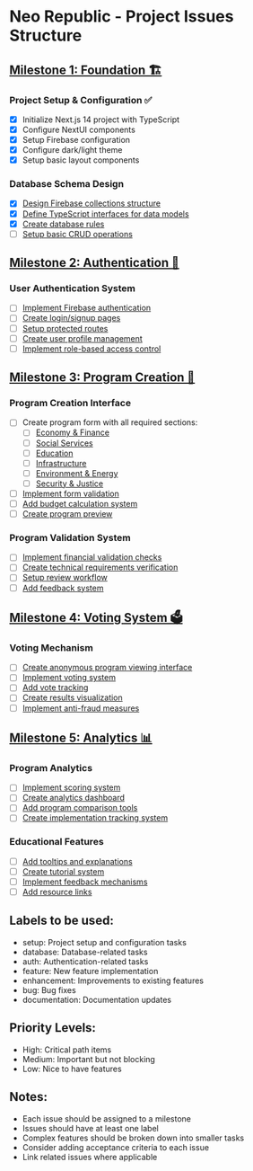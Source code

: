 # Neo Republic - Project Issues Structure

## [Milestone 1: Foundation 🏗️](https://github.com/ludorival/neo-republic/milestone/1)

### Project Setup & Configuration ✅
- [x] Initialize Next.js 14 project with TypeScript
- [x] Configure NextUI components
- [x] Setup Firebase configuration
- [x] Configure dark/light theme
- [x] Setup basic layout components

### Database Schema Design
- [x] [Design Firebase collections structure](https://github.com/ludorival/neo-republic/issues/7)
- [x] [Define TypeScript interfaces for data models](https://github.com/ludorival/neo-republic/issues/8)
- [x] [Create database rules](https://github.com/ludorival/neo-republic/issues/9)
- [ ] [Setup basic CRUD operations](https://github.com/ludorival/neo-republic/issues/10)

## [Milestone 2: Authentication 🔐](https://github.com/ludorival/neo-republic/milestone/2)

### User Authentication System
- [ ] [Implement Firebase authentication](https://github.com/ludorival/neo-republic/issues/11)
- [ ] [Create login/signup pages](https://github.com/ludorival/neo-republic/issues/12)
- [ ] [Setup protected routes](https://github.com/ludorival/neo-republic/issues/13)
- [ ] [Create user profile management](https://github.com/ludorival/neo-republic/issues/14)
- [ ] [Implement role-based access control](https://github.com/ludorival/neo-republic/issues/15)

## [Milestone 3: Program Creation 📝](https://github.com/ludorival/neo-republic/milestone/3)

### Program Creation Interface
- [ ] Create program form with all required sections:
  - [ ] [Economy & Finance](https://github.com/ludorival/neo-republic/issues/16)
  - [ ] [Social Services](https://github.com/ludorival/neo-republic/issues/17)
  - [ ] [Education](https://github.com/ludorival/neo-republic/issues/18)
  - [ ] [Infrastructure](https://github.com/ludorival/neo-republic/issues/19)
  - [ ] [Environment & Energy](https://github.com/ludorival/neo-republic/issues/20)
  - [ ] [Security & Justice](https://github.com/ludorival/neo-republic/issues/21)
- [ ] [Implement form validation](https://github.com/ludorival/neo-republic/issues/22)
- [ ] [Add budget calculation system](https://github.com/ludorival/neo-republic/issues/23)
- [ ] [Create program preview](https://github.com/ludorival/neo-republic/issues/24)

### Program Validation System
- [ ] [Implement financial validation checks](https://github.com/ludorival/neo-republic/issues/25)
- [ ] [Create technical requirements verification](https://github.com/ludorival/neo-republic/issues/26)
- [ ] [Setup review workflow](https://github.com/ludorival/neo-republic/issues/27)
- [ ] [Add feedback system](https://github.com/ludorival/neo-republic/issues/28)

## [Milestone 4: Voting System 🗳️](https://github.com/ludorival/neo-republic/milestone/4)

### Voting Mechanism
- [ ] [Create anonymous program viewing interface](https://github.com/ludorival/neo-republic/issues/29)
- [ ] [Implement voting system](https://github.com/ludorival/neo-republic/issues/30)
- [ ] [Add vote tracking](https://github.com/ludorival/neo-republic/issues/31)
- [ ] [Create results visualization](https://github.com/ludorival/neo-republic/issues/32)
- [ ] [Implement anti-fraud measures](https://github.com/ludorival/neo-republic/issues/33)

## [Milestone 5: Analytics 📊](https://github.com/ludorival/neo-republic/milestone/5)

### Program Analytics
- [ ] [Implement scoring system](https://github.com/ludorival/neo-republic/issues/34)
- [ ] [Create analytics dashboard](https://github.com/ludorival/neo-republic/issues/35)
- [ ] [Add program comparison tools](https://github.com/ludorival/neo-republic/issues/36)
- [ ] [Create implementation tracking system](https://github.com/ludorival/neo-republic/issues/37)

### Educational Features
- [ ] [Add tooltips and explanations](https://github.com/ludorival/neo-republic/issues/38)
- [ ] [Create tutorial system](https://github.com/ludorival/neo-republic/issues/39)
- [ ] [Implement feedback mechanisms](https://github.com/ludorival/neo-republic/issues/40)
- [ ] [Add resource links](https://github.com/ludorival/neo-republic/issues/41)

## Labels to be used:
- setup: Project setup and configuration tasks
- database: Database-related tasks
- auth: Authentication-related tasks
- feature: New feature implementation
- enhancement: Improvements to existing features
- bug: Bug fixes
- documentation: Documentation updates

## Priority Levels:
- High: Critical path items
- Medium: Important but not blocking
- Low: Nice to have features

## Notes:
- Each issue should be assigned to a milestone
- Issues should have at least one label
- Complex features should be broken down into smaller tasks
- Consider adding acceptance criteria to each issue
- Link related issues where applicable
